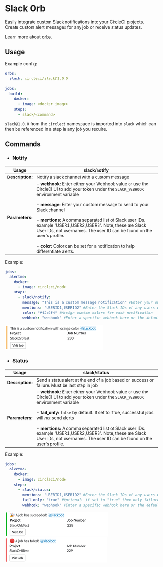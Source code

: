 # Slack Orb


Easily integrate custom [Slack](https://slack.com/ "Slack") notifications into your [CircleCI](https://circleci.com/ "CircleCI") projects. Create custom alert messages for any job or receive status updates. 

Learn more about [orbs](https://github.com/CircleCI-Public/config-preview-sdk/blob/master/docs/using-orbs.md "orb").


## Usage

Example config:
```yaml
orbs:
  slack: circleci/slack@1.0.0

jobs:
  build:
    docker: 
      - image: <docker image>
    steps:
      - slack/<command>

```
`slack@1.0.0` from the `circleci` namespace is imported into `slack` which can then be referenced in a step in any job you require.

## Commands
- ### Notify

|  Usage | slack/notify   |
| ------------ | ------------ |
| **Description:**  | Notify a slack channel with a custom message  |   
|  **Parameters:** | - **webhook:**  Enter either your Webhook value or use the CircleCI UI to add your token under the `SLACK_WEBHOOK` environment variable <br><br> - **message:** Enter your custom message to send to your Slack channel.  <br> <br> - **mentions:** A comma separated list of Slack user IDs. example 'USER1,USER2,USER3'. Note, these are Slack User IDs, not usernames. The user ID can be found on the user's profile. <br> <br> - **color:** Color can be set for a notification to help differentiate alerts.|

Example:

```yaml
jobs:
  alertme:
    docker: 
      - image: circleci/node
    steps:
      - slack/notify:
        message: "This is a custom message notification" #Enter your own message
        mentions: "USERID1,USERID2" #Enter the Slack IDs of any users who should be alerted to this message.
        color: "#42e2f4" #Assign custom colors for each notification
        webhook: "webhook" #Enter a specific webhook here or the default will use $SLACK_WEBHOOK 
```
![Custom Message Example](/img/notifyMessage.PNG)

- ### Status

|  Usage | slack/status   |
| ------------ | ------------ |
| **Description:**  | Send a status alert at the end of a job based on success or failure. Must be last step in job  |   
|  **Parameters:** | -  **webhook:** Enter either your Webhook value or use the CircleCI UI to add your token under the `SLACK_WEBHOOK` environment variable <br> <br> -  **fail_only:** `false` by default. If set to `true, successful jobs will _not_ send alerts <br> <br> - **mentions:** A comma separated list of Slack user IDs. example 'USER1,USER2,USER3'. Note, these are Slack User IDs, not usernames. The user ID can be found on the user's profile. | 

Example:

```yaml
jobs:
  alertme:
    docker: 
      - image: circleci/node
    steps:
      - slack/status:
        mentions: "USERID1,USERID2" #Enter the Slack IDs of any users who should be alerted to this message.
        fail_only: "true" #Optional: if set to "true" then only failure messages will occur.
        webhook: "webhook" #Enter a specific webhook here or the default will use $SLACK_WEBHOOK 
```

![Status Success Example](/img/statusSuccess.PNG)
![Status Fail Example](/img/statusFail.PNG)
